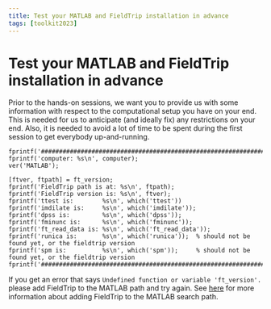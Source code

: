 ```yaml
---
title: Test your MATLAB and FieldTrip installation in advance
tags: [toolkit2023]
---
```


# Test your MATLAB and FieldTrip installation in advance

Prior to the hands-on sessions, we want you to provide us with some information with respect to the computational setup you have on your end. This is needed for us to anticipate (and ideally fix) any restrictions on your end. Also, it is needed to avoid a lot of time to be spent during the first session to get everybody up-and-running.

    fprintf('################################################################\n');
    fprintf('computer: %s\n', computer);
    ver('MATLAB');

    [ftver, ftpath] = ft_version;
    fprintf('FieldTrip path is at: %s\n', ftpath);
    fprintf('FieldTrip version is: %s\n', ftver);
    fprintf('ttest is:        %s\n', which('ttest'))
    fprintf('imdilate is:     %s\n', which('imdilate'));
    fprintf('dpss is:         %s\n', which('dpss'));
    fprintf('fminunc is:      %s\n', which('fminunc'));
    fprintf('ft_read_data is: %s\n', which('ft_read_data'));
    fprintf('runica is:       %s\n', which('runica'));  % should not be found yet, or the fieldtrip version
    fprintf('spm is:          %s\n', which('spm'));     % should not be found yet, or the fieldtrip version
    fprintf('################################################################\n');

If you get an error that says `Undefined function or variable 'ft_version'.` please add FieldTrip to the MATLAB path and try again. See [here](/faq/matlab/installation) for more information about adding FieldTrip to the MATLAB search path.
